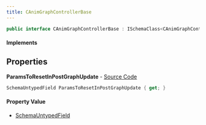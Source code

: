 ```yaml
---
title: CAnimGraphControllerBase
---
```


```csharp
public interface CAnimGraphControllerBase : ISchemaClass<CAnimGraphControllerBase>, ISchemaField, ISchemaClass, INativeHandle
```

#### Implements

## Properties

**ParamsToResetInPostGraphUpdate** - [Source Code](https://github.com/swiftly-solution/swiftlys2/blob/main/managed/src/SwiftlyS2.Generated/Schemas/Interfaces/CAnimGraphControllerBase.cs#L17)

```csharp
SchemaUntypedField ParamsToResetInPostGraphUpdate { get; }
```

#### Property Value

- [SchemaUntypedField](/docs/api/shared/schemas/schemauntypedfield)

